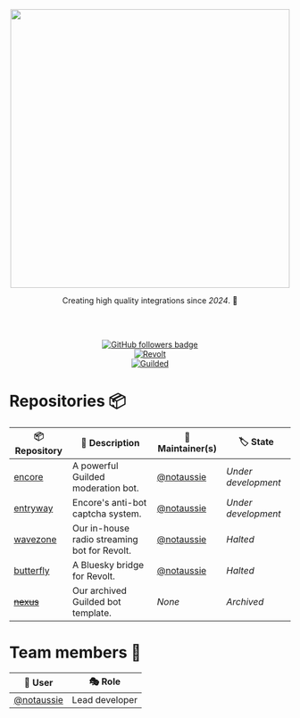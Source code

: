<div align="center">
  <a href="https://github.com/teamsoundlabs">
    <img src="https://github.com/teamsoundlabs/.github/assets/123055696/da727ea2-1f4a-40a0-8949-c11511b6fe9d" width="500px">
  </a>
  <p>Creating high quality integrations since <em>2024</em>. 🎵</p>
  
  <br>
  
  <p>
    <br>
    <a href="https://github.com/teamsoundlabs" target="_blank">
      <img alt="GitHub followers badge" src="https://img.shields.io/github/followers/teamsoundlabs?style=for-the-badge&logo=github&logoColor=white&labelColor=%230070FF&color=%230070FF">
    </a>
    <br>
    <a href="https://rvlt.gg/t6R9ct0T">
      <img alt="Revolt" src="https://img.shields.io/revolt/invite/t6R9ct0T?style=for-the-badge&logo=revoltdotchat&logoColor=white&label=Invite&labelColor=%230070ff&color=%230070ff">
    </a>
    <br>
    <a href="https://guilded.gg/Sound-Labs">
      <img alt="Guilded" src="https://img.shields.io/badge/6%20Members-%230070ff?style=for-the-badge&logo=guilded&logoColor=white&label=Invite&labelColor=%230070ff&color=%230070ff">
    </a>
  </p>
</div>

# Repositories 📦

| 📦 Repository                                           | 📃 Description                                  | 👥 Maintainer(s)                             | 🏷 State            |
|---------------------------------------------------------|-------------------------------------------------|----------------------------------------------|---------------------|
| [encore](https://github.com/teamsoundlabs/encore)       | A powerful Guilded moderation bot.              | [@notaussie](https://github.com/notaussie)   | _Under development_ |
| [entryway](https://github.com/teamsoundlabs/entryway)   | Encore's anti-bot captcha system.               | [@notaussie](https://github.com/notaussie)   | _Under development_ |
| [wavezone](https://github.com/teamsoundlabs/wavezone)   | Our in-house radio streaming bot for Revolt.    | [@notaussie](https://github.com/notaussie)   | _Halted_            |
| [butterfly](https://github.com/teamsoundlabs/butterfly) | A Bluesky bridge for Revolt.                    | [@notaussie](https://github.com/notaussie)   | _Halted_            |
| ~~[nexus](https://github.com/teamsoundlabs/nexus)~~     | Our archived Guilded bot template.              | _None_                                       | _Archived_          |


# Team members 👥

| 👤 User            | 🎭 Role                |
|-------------------|-----------------------|
| [@notaussie](https://github.com/notaussie)      | Lead developer          |
